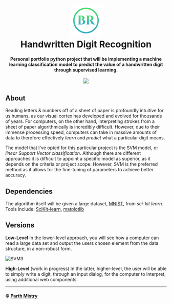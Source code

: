 <h1 align="center">
    <img alt="br logo" title="br logo" src="https://github.com/BrianRuizy/portfolio-website-3.0/blob/master/Misc/BR%20logo%20gradient.png" width="100"> </br>
     Handwritten Digit Recognition
</h1>

<h4 align="center">
Personal portfolio python project that will be implementing a machine learning classification model to predict the value of a handwritten digit through supervised learning.
</h4>



<p align="center">
<img src="http://mdp-toolkit.sourceforge.net/_images/digits.png" >


## About
Reading letters & numbers off of a sheet of paper is profoundly intuitive for us humans, as our visual cortex has developed and evolved for thousands of years. For computers, on the other hand, interpreting strokes from a sheet of paper algorithmically is incredibly difficult. However, due to their immense processing speed, computers can take in massive amounts of data to therefore effectively *learn* and *predict* what a particular digit means. 

The model that I've opted for this particular project is the SVM model, or *linear Support Vector classification*. Although there are different approaches it is difficult to appoint a specific model as superior, as it depends on the criteria or project scope. However, SVM is the preferred method as it allows for the fine-tuning of parameters to achieve better accuracy.

## Dependencies
The algorithm itself will be given a large dataset, [MNIST](https://www.kaggle.com/c/digit-recognizer/data), from *sci-kit learn*.
Tools include:
[SciKit-learn](https://scikit-learn.org/stable/),
[matplotlib](https://matplotlib.org/)

## Versions
**Low-Level**
In the lower-level approach, you will see how a computer can read a large data set and output the users chosen element from the data structure, in a non-robust form.

![SVM3](https://user-images.githubusercontent.com/23439187/54062221-64b08500-41ca-11e9-8023-d9b4970ec05e.png)

**High-Level**
(work in progress) In the latter, higher-level, the user will be able to simply write a digit, through an input dialog, for the computer to interpret, using additional web components. 

------
#### © [Parth Mistry](https://github.com/iparrth-io)
